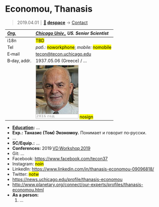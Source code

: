 # Economou, Thanasis
> 2019.04.01 ┊ **[🚀](../index/index.md) [despace](index.md)** → [Contact](contact.md)

|*[Org.](contact.md)*|*[Chicago Univ.](chicago_univ.md), US. Senior Scientist*|
|:--|:--|
|i18n| <mark>TBD</mark> |
|Tel|*раб.:* <mark>noworkphone</mark>; *mobile:* <mark>nomobile</mark> |
|E‑mail| <tecon@tecon.uchicago.edu> |
|B‑day, addr.| 1937.05.06 (Greece) / … |
|| ![](f/contact/e/economou_001_photo.jpg) <mark>nosign</mark> |

   - **[Education](edu.md):** …
   - **Exp.:** **Таназис (Том) Экономоу.** Понимает и говорит по‑русски.
   - …
   - **SC/Equip.:** …
   - **Conferences:** 2019 [VD Workshop 2019](vdws2019.md)
   - Git: …
   - Facebook: <https://www.facebook.com/tecon37>
   - Instagram: <mark>noin</mark>
   - LinkedIn: <https://www.linkedin.com/in/thanasis-economou-09096818/>
   - Twitter: <mark>notw</mark>
   - <https://news.uchicago.edu/profile/thanasis-economou>
   - <http://www.planetary.org/connect/our-experts/profiles/thanasis-economou.html>
   - **As a person:**
      1. …
